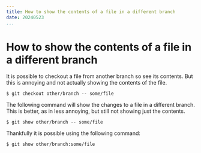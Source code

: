 ```yaml
---
title: How to show the contents of a file in a different branch
date: 20240523
...
```


# How to show the contents of a file in a different branch

It is possible to checkout a file from another branch so see its contents. But
this is annoying and not actually showing the contents of the file.

```shell
$ git checkout other/branch -- some/file
```

The following command will show the changes to a file in a different branch.
This is better, as in less annoying, but still not showing just the contents.

```shell
$ git show other/branch -- some/file
```

Thankfully it is possible using the following command:

```shell
$ git show other/branch:some/file
```

